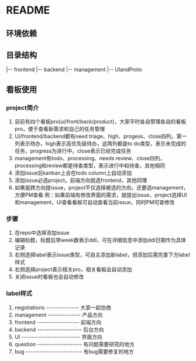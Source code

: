 # README

## 环境依赖

## 目录结构
|-- frontend 
|-- backend 
|-- management 
|-- UIandProto

## 看板使用
### project简介
1. 目前有四个看板pro(ui/front/back/product)，大家平时各自管理各自的看板pro，便于查看新需求和自己的任务管理
2. UI/frontend/backend都有need triage、high、progess、close四列，第一列表示待办，high表示高优先级待办，这两列都是to do类型，表示未完成的任务，progress为进行中，close表示已经完成任务
3. management有todo、processing、needs review、close四列，processing和review都是待查类型，表示进行中和待查，其他相同
2. 添加issue后kanban上会在todo column上自动添加
3. 添加issue必选project，前端方向就选frontend，其他同理
4. 如果是跨方向提issue，project不仅选择被选的方向，还要选management，方便PM查看
例：如果前端有修改界面的需求，就提出issue，project选择UI和management，UI查看看板可自动查看当前issue，同时PM可查修改
### 步骤
1. 在repo中选择添加issue
2. 编辑标题，标题后带week数表示ddl，可在详细信息中添加ddl日期作为具体记录
3. 右侧选择label表示issue类型，可自主添加新label，但添加后需完善下方label样式
4. 右侧选择project表示相关pro，相关看板会自动添加
5. 关闭issue时看板也会自动修改

### label样式
1. negotiations -------------- 大家一起协商
2. management -------------- 产品方向
2. frontend ------------------ 前端方向
3. backend ------------------- 后台方向
4. UI ------------------------- 界面方向
5. question ------------------- 有问题需要研究的地方
6. bug ------------------------ 有bug需要修复的地方